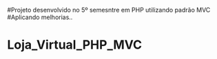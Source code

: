 #Projeto desenvolvido no 5º semesntre em PHP utilizando padrão MVC
#Aplicando melhorias..
# Loja_Virtual_PHP_MVC

